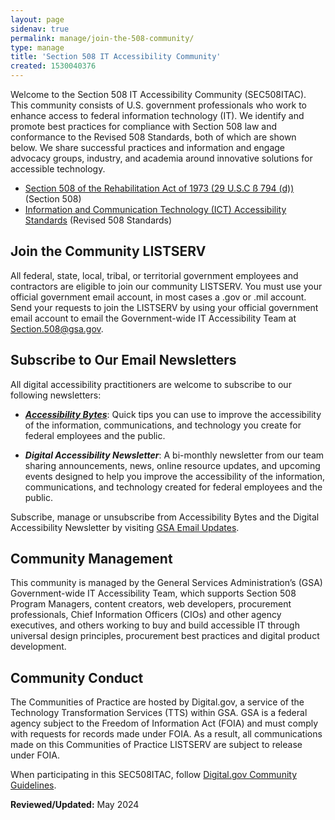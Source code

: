 ```yaml
---
layout: page
sidenav: true
permalink: manage/join-the-508-community/
type: manage 
title: 'Section 508 IT Accessibility Community'
created: 1530040376
---
```

Welcome to the Section 508 IT Accessibility Community (SEC508ITAC). This community consists of U.S. government professionals who work to enhance access to federal information technology (IT). We identify and promote best practices for compliance with Section 508 law and conformance to the Revised 508 Standards, both of which are shown below. We share successful practices and information and engage advocacy groups, industry, and academia around innovative solutions for accessible technology.

* <a href="http://www.gpo.gov/fdsys/pkg/USCODE-2011-title29/html/USCODE-2011-title29-chap16-subchapV-sec794d.htm" target="_blank" class="usa-link--external">Section 508 of the Rehabilitation Act of 1973 (29 U.S.C ß 794 (d))</a> (Section 508)
* <a href="https://www.access-board.gov/guidelines-and-standards/communications-and-it/about-the-ict-refresh/final-rule" target="_blank" class="usa-link--external">Information and Communication Technology (ICT) Accessibility Standards</a> (Revised 508 Standards)

## Join the Community LISTSERV
All federal, state, local, tribal, or territorial government employees and contractors are eligible to join our community LISTSERV. You must use your official government email account, in most cases a .gov or .mil account. 
Send your requests to join the LISTSERV by using your official government email account to email the Government-wide IT Accessibility Team at <Section.508@gsa.gov>.

## Subscribe to Our Email Newsletters
All digital accessibility practitioners are welcome to subscribe to our following newsletters:

* [***Accessibility Bytes***]({{site.baseurl}}/blog/accessibility-bytes/): Quick tips you can use to improve the accessibility of the information, communications, and technology you create for federal employees and the public.

* ***Digital Accessibility Newsletter***: A bi-monthly newsletter from our team sharing announcements, news, online resource updates, and upcoming events designed  to help you improve the accessibility of the information, communications, and technology created for federal employees and the public.

Subscribe, manage or unsubscribe from Accessibility Bytes and the Digital Accessibility Newsletter by visiting <a href="https://public.govdelivery.com/accounts/USGSA/subscriber/new?topic_id=USGSA_1324" target="_blank" class="usa-link--external">GSA Email Updates</a>.

## Community Management
This community is managed by the General Services Administration’s (GSA) Government-wide IT Accessibility Team, which supports Section 508 Program Managers, content creators, web developers, procurement professionals, Chief Information Officers (CIOs) and other agency executives, and others working to buy and build accessible IT through universal design principles, procurement best practices and digital product development.

## Community Conduct
The Communities of Practice are hosted by Digital.gov, a service of the Technology Transformation Services (TTS) within GSA. GSA is a federal agency subject to the Freedom of Information Act (FOIA) and must comply with requests for records made under FOIA. As a result, all communications made on this Communities of Practice LISTSERV are subject to release under FOIA.

When participating in this SEC508ITAC, follow <a href="https://digital.gov/communities/manage-your-subscription/" target="_blank" class="usa-link--external">Digital.gov Community Guidelines</a>.

**Reviewed/Updated:** May 2024
